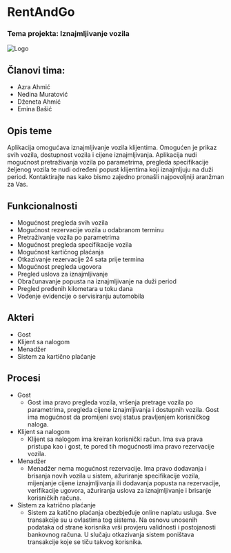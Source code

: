 # RentAndGo
### Tema projekta: Iznajmljivanje vozila
![Logo](https://user-images.githubusercontent.com/73303082/111942733-31e93900-8ad4-11eb-9b61-7da99b168842.png)
## Članovi tima: 
- Azra Ahmić
- Nedina Muratović
- Dženeta Ahmić
- Emina Bašić
## Opis teme
Aplikacija omogućava iznajmljivanje vozila klijentima. Omogućen je prikaz svih vozila, dostupnost vozila i cijene iznajmljivanja. Aplikacija nudi mogućnost pretraživanja vozila po parametrima, pregleda specifikacije željenog vozila te nudi određeni popust klijentima koji iznajmljuju na duži period. Kontaktirajte nas kako bismo zajedno pronašli najpovoljniji aranžman za Vas.
## Funkcionalnosti
- Mogućnost pregleda svih vozila
- Mogućnost rezervacije vozila u odabranom terminu
- Pretraživanje vozila po parametrima
- Mogućnost pregleda specifikacije vozila
- Mogućnost kartičnog plaćanja
- Otkazivanje rezervacije 24 sata prije termina
- Mogućnost pregleda ugovora 
- Pregled uslova za iznajmljivanje
- Obračunavanje popusta na iznajmljivanje na duži period 
- Pregled pređenih kilometara u toku dana
- Vođenje evidencije o servisiranju automobila
## Akteri
- Gost
- Klijent sa nalogom
- Menadžer
- Sistem za kartično plaćanje 
## Procesi
- Gost
   - Gost ima pravo pregleda vozila, vršenja pretrage vozila po parametrima, pregleda cijene iznajmljivanja i dostupnih vozila. Gost ima mogućnost da promijeni svoj status pravljenjem korisničkog naloga.
- Klijent sa nalogom
   - Klijent sa nalogom ima kreiran korisnički račun. Ima sva prava pristupa kao i gost, te pored tih mogućnosti ima pravo rezervacije vozila.
- Menadžer
   - Menadžer nema mogućnost rezervacije. Ima pravo dodavanja i brisanja novih vozila u sistem, ažuriranje specifikacije vozila, mijenjanje cijene iznajmljivanja ili dodavanja popusta na rezervacije, verifikacije ugovora, ažuriranja uslova za iznajmljivanje i brisanje korisničkih računa.
- Sistem za katrično plaćanje 
   - Sistem za katično plaćanja obezbjeđuje online naplatu usluga. Sve transakcije su u ovlastima tog sistema. Na osnovu unosenih podataka od strane korisnika vrši provjeru validnosti i postojanosti bankovnog računa. U slučaju otkazivanja sistem poništava transakcije koje se tiču takvog korisnika.
  



